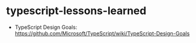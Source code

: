 # typescript-lessons-learned

- TypeScript Design Goals: https://github.com/Microsoft/TypeScript/wiki/TypeScript-Design-Goals
